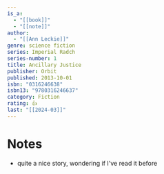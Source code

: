```yaml
---
is_a:
  - "[[book]]"
  - "[[note]]"
author:
  - "[[Ann Leckie]]"
genre: science fiction
series: Imperial Radch
series-number: 1
title: Ancillary Justice
publisher: Orbit
published: 2013-10-01
isbn: "0316246638"
isbn13: "9780316246637"
category: Fiction
rating: 👍
last: "[[2024-03]]"
---
```

# Notes
- quite a nice story, wondering if I've read it before